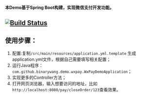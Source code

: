 #### 本Demo基于Spring Boot构建，实现微信支付开发功能。

[![Build Status](https://travis-ci.org/Wechat-Group/weixin-java-pay-demo.svg?branch=master)](https://travis-ci.org/Wechat-Group/weixin-java-pay-demo)
-----------------------

## 使用步骤：
1. 配置:复制`/src/main/resources/application.yml.template` 生成application.yml文件，根据自己需要填写相关配置；	
1. 运行Java程序：`com.github.binarywang.demo.wxpay.WxPayDemoApplication`；
1. 实现更多的Controller方法；
1. 打开网页浏览器，输入想要访问的地址，比如`http://localhost:8080/pay/closeOrder/123`查看效果。
	
